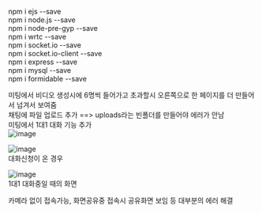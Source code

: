 npm i ejs --save   
npm i node.js --save    
npm i node-pre-gyp --save   
npm i wrtc --save   
npm i socket.io --save   
npm i socket.io-client --save   
npm i express --save   
npm i mysql --save   
npm i formidable --save       
    
미팅에서 비디오 생성시에 6명씩 들어가고 초과할시 오른쪽으로 한 페이지를 더 만들어서 넘겨서 보여줌   
채팅에 파일 업로드 추가 ==> uploads라는 빈폴더를 만들어야 에러가 안남      
미팅에서 1대1 대화 기능 추가   
![image](https://user-images.githubusercontent.com/49871871/128483072-58e5d5cb-5b9c-4e1a-9277-4f14df44d783.png)   
   
![image](https://user-images.githubusercontent.com/49871871/128483126-f9e7554a-cf1a-43ac-96f0-b350809ebb49.png)   
대화신청이 온 경우   
   
![image](https://user-images.githubusercontent.com/49871871/128483214-e6a6511d-0e01-4ec8-9ef6-5981df9f6ca2.png)    
1대1 대화중일 때의 화면   
   


카메라 없이 접속가능, 화면공유중 접속시 공유화면 보임 등 대부분의 에러 해결   

